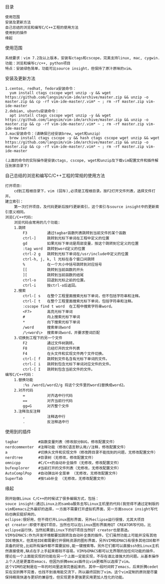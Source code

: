 目录

    使用范围
    安装及更新方法
    自己总结的浏览和编写C/C++工程的使用方法
    使用到的插件
    缘起


使用范围
    
    系统要求：vim 7.2及以上版本，安装有ctags和cscope，完美支持linux, mac, cygwin.
    功能：浏览和编写c/c++, python项目
    特点：安装绿色简单，功能可比source insight，但保持了原汁原味的vim。


安装及更新方法

    1.centos, redhat, fedora安装命令：
      yum install ctags cscope wget unzip -y && wget https://github.com/langsim/vim-ide/archive/master.zip && unzip -o master.zip && cp -rf vim-ide-master/.vim* ~ ; rm -rf master.zip vim-ide-master
    2.debian, ubuntu安装命令：
      apt install ctags cscope wget unzip -y && wget https://github.com/langsim/vim-ide/archive/master.zip && unzip -o master.zip && cp -rf vim-ide-master/.vim* ~ ; rm -rf master.zip vim-ide-master
    3.mac安装命令：（请确保已经安装brew, wget和unzip）
      brew install ctags cscope -y && hash ctags cscope wget unzip && wget https://github.com/langsim/vim-ide/archive/master.zip && unzip -o master.zip && cp -rf vim-ide-master/.vim* ~ ; rm -rf master.zip vim-ide-master

    (上面的命令的实际操作是安装ctags, cscope, wget和unzip及下载vim配置文件和插件解压到家目录下)


自己总结的浏览和编写C/C++工程的常规的使用方法 

    打开项目:
        cd到工程根目录下，vim (回车),必须是工程根目录。按F2打开文件列表，选择文件打开。
    建立索引：
        第一次打开项目，及代码更新后按F5更新索引，这个索引与source insight中的更新索引意义相同。
    浏览C/C++代码:
        浏览代码会常用的几个功能:
        1.跳转
            F3         通过tagbar函数列表跳转到当前文件的某个函数
            ctrl-]     跳转到光标下单词在工程中定义的位置
            gd         如果光标下单词是局部变量，按这个跳转到它定义的位置
            :tag word  跳转到word定义的位置     
            ctrl-2 g   跳转到光标下单词在/usr/include中定义的位置
            ctrl-h, j, k, l 光标在各个窗口间跳转
            %          在一个大小中括号跳转到对应括号
            [[         跳转到当前函数的开头
            ][         跳转到当前函数的结尾
            ctrl-o     回退到光标之前的位置。
            ctrl-i     按ctrl-o后返回。
        2.搜索
            ctrl-[ s   在整个工程里面搜索光标下单词，但不包括字符串和注释。
            ctrl-[ t   在整个工程里面搜索光标下单词，包括字符串和注释。
            :cscope find t word  在工程中搜索字符串word。
            <F7>       高亮光标下单词
            #          向上搜索光标下单词
            *          向下搜索光标下单词
            /word      搜索单词word
            /\<word\>  搜索单词word，并要求整词匹配
        3.切换到工程下的另一个文件
            F2         通过文件树跳转。
            F8         已经打开的文件列表
            F4         在头文件和实现文件两个文件切换。
            ctrl-[ f   跳转到文件名含有光标下单词的文件。
            ctrl-[ i   跳转到包含光标下单词对应文件的文件。
            ctrl-[ I   跳转到包含当前文件的文件。
    编写C/C++代码：
        1.替换功能
            :%s /word1/word2/g 将这个文件里的word1替换成word2。
        2.对齐代码
            =          对齐选中行代码
            ==         对齐当前行代码
            gg=G       对齐整个文件
        3.注释及反注释
            ,          注释选中行
            .          反注释选中行


使用到的插件    

    tagbar         #函数变量列表（修改部分BUG，修改配置文件）
    nerdcommenter  #注释功能（修改C语言默认用//注释，修改配置文件）
    a              #切换头文件和实现文件（修改跨目录不能找到的问题，无修改配置文件）
    nerdtree       #目录树（无修改，修改配置文件）
    omnicpp        #C/C++的自动补全插件（无修改，修改配置文件）
    bufexplorer    #当前打开的文件列表（无修改，无修改配置文件）
    AutoComplPop   #自动弹出补全菜单 （无修改，无修改配置文件）                                            
    SuperTab       #按tab补全 （无修改，无修改配置文件）                                            


缘起

    刚开始做Linux C/C++的时候试了很多编辑方式，包括：
    souce insight:通过Linux上的samba服务去写Linux主机里的代码(我觉得不通过定制版的vim和emacs之外最好的选择，一方面不需要打开虚拟机界面，另一方面souce insight写代码也确实挺好用的。
    eclipse:很好用，但不得打开Linux图形界面，另外eclipse运行很慢，尤其大项目
    qt creator:即使不是QT项目，当然也可以在Linux图形界面用QT CREATOR写代码，比eclipse运行快，当然如果是Linux下的QT项目当然QT creator也是首选。
    VIM与EMACS:作为开发环境都要加跳转及自动补全类的插件。它们虽然功能上可能并没有其他IDE境强大，但其他IDE都需要打开很耗资源的图形界面，另外VIM和EMACS有很多其他IDE都不具备的好处,比如所有操作都不需要鼠标,能一键搜索等。另外它们都可以直接ssh到Linux主机然直接使用,缺点在于上手起来都较不容易。VIM与EMACS都可以无界限的加任何功能的插件，理论在一个上面能实现的功能在另一个上面一定能实现，不存在谁比谁强大的问题。从基本操作上个人还是更喜欢emacs，但因为折腾emcas插件比vim更难所以选择了vim。
    这个VIM的定制是在一年的时间里逐渐完善起来的，其中一段时间转了emacs，后来折腾cedet实在没折腾不完善，也找不到谁用能交流下，所以最终回到了vim。这个vim定制的原则是尽量保持精简快速与更好的兼容性，但实现更多更强更实用更加人性化的功能。
